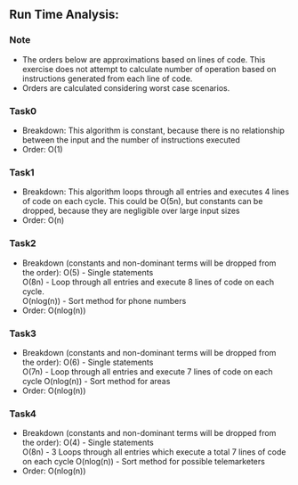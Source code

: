 ## Run Time Analysis:

### Note
- The orders below are approximations based on lines of code. This exercise does not attempt to calculate number of operation based on instructions generated from each line of code.
- Orders are calculated considering worst case scenarios.

### Task0
- Breakdown: This algorithm is constant, because there is no relationship between the input and the number of instructions executed
- Order: O(1)

### Task1
- Breakdown: This algorithm loops through all entries and executes 4 lines of code on each cycle. This could be O(5n), but constants can be dropped, because they are negligible over large input sizes
- Order: O(n)

### Task2
- Breakdown (constants and non-dominant terms will be dropped from the order):
O(5) - Single statements  
O(8n) - Loop through all entries and execute 8 lines of code on each cycle.  
O(nlog(n)) - Sort method for phone numbers  
- Order: O(nlog(n))

### Task3
- Breakdown (constants and non-dominant terms will be dropped from the order):
O(6) - Single statements  
O(7n) - Loop through all entries and execute 7 lines of code on each cycle
O(nlog(n)) - Sort method for areas
- Order: O(nlog(n))

### Task4
- Breakdown (constants and non-dominant terms will be dropped from the order):
O(4) - Single statements  
O(8n) - 3 Loops through all entries which execute a total 7 lines of code on each cycle
O(nlog(n)) - Sort method for possible telemarketers
- Order: O(nlog(n))